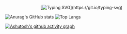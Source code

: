 

    
  
  <div align="center">
  
  [![Typing SVG](https://readme-typing-svg.demolab.com?font=Fira+Code&pause=1000&center=true&width=435&lines=%E4%BD%A0%E6%89%80%E7%83%AD%E7%88%B1%E7%9A%84%2C%E5%B0%B1%E6%98%AF%E4%BD%A0%E7%9A%84%E7%94%9F%E6%B4%BB!)](https://git.io/typing-svg)
  
  </div>
    
![Anurag's GitHub stats](https://github-readme-stats.vercel.app/api?username=Fyfan1025&show_icons=true&theme=prussian)
![Top Langs](https://github-readme-stats.vercel.app/api/top-langs/?username=Fyfan1025&layout=compact)

[![Ashutosh's github activity graph](https://github-readme-activity-graph.vercel.app/graph?username=Fyfan1025&theme=github-compact)](https://github.com/ashutosh00710/github-readme-activity-graph)
